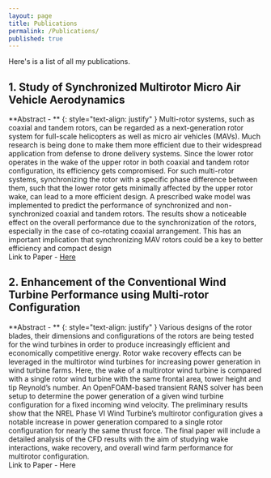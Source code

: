 ```yaml
---
layout: page
title: Publications
permalink: /Publications/
published: true
---
```

Here's is a list of all my publications.
## 1. Study of Synchronized Multirotor Micro Air Vehicle Aerodynamics
**Abstract - ** 
{: style="text-align: justify" }
Multi-rotor systems, such as coaxial and tandem rotors, can be regarded as a 
next-generation rotor system for full-scale helicopters as well as micro air vehicles 
(MAVs). Much research is being done to make them more efficient due to their widespread 
application from defense to drone delivery systems. Since the lower rotor operates in the 
wake of the upper rotor in both coaxial and tandem rotor configuration, its efficiency gets 
compromised. For such multi-rotor systems, synchronizing the rotor with a specific phase 
difference between them, such that the lower rotor gets minimally affected by the upper 
rotor wake, can lead to a more efficient design. A prescribed wake model was implemented
to predict the performance of synchronized and non-synchronized coaxial and tandem 
rotors. The results show a noticeable effect on the overall performance due to the 
synchronization of the rotors, especially in the case of co-rotating coaxial arrangement. 
This has an important implication that synchronizing MAV rotors could be a key to better 
efficiency and compact design\
Link to Paper - [Here](https://arc.aiaa.org/doi/abs/10.2514/6.2021-2626)

## 2. Enhancement of the Conventional Wind Turbine Performance using Multi-rotor Configuration
**Abstract - **
{: style="text-align: justify" }
Various designs of the rotor blades, their dimensions and configurations of the 
rotors are being tested for the wind turbines in order to produce increasingly efficient and 
economically competitive energy. Rotor wake recovery effects can be leveraged in the 
multirotor wind turbines for increasing power generation in wind turbine farms. Here, 
the wake of a multirotor wind turbine is compared with a single rotor wind turbine with 
the same frontal area, tower height and tip Reynold’s number. An OpenFOAM-based 
transient RANS solver has been setup to determine the power generation of a given wind 
turbine configuration for a fixed incoming wind velocity. The preliminary results show 
that the NREL Phase VI Wind Turbine’s multirotor configuration gives a notable increase 
in power generation compared to a single rotor configuration for nearly the same thrust
force. The final paper will include a detailed analysis of the CFD results with the aim of 
studying wake interactions, wake recovery, and overall wind farm performance for 
multirotor configuration.\
Link to Paper - Here